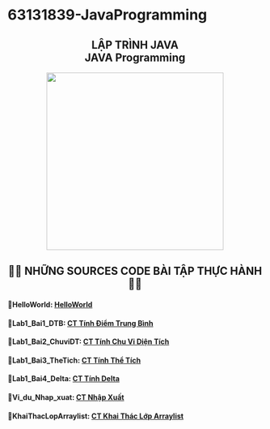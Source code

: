# 63131839-JavaProgramming
<h2 align="center">LẬP TRÌNH JAVA<br>JAVA Programming</h2>
<div align="center">
  <img height="350" src= https://proeffico.com/wp-content/uploads/2023/10/mobile-application-digital-marketing.gif />
</div>
  
###
<h2 align="center">📂📂 NHỮNG SOURCES CODE BÀI TẬP THỰC HÀNH📂📂</h2>

<div>
  <h4>📂HelloWorld: <a href = "https://github.com/teddieV/63131839-JavaProgramming/tree/main/HelloWorld">HelloWorld</a></h4>
</div>
<div>
  <h4>📂Lab1_Bai1_DTB: <a href = "https://github.com/teddieV/63131839-JavaProgramming/tree/main/Lab1_Bai1_DTB">CT Tính Điểm Trung Bình </a></h4>
</div>
<div>
  <h4>📂Lab1_Bai2_ChuviDT: <a href = "https://github.com/teddieV/63131839-JavaProgramming/tree/main/Lab1_Bai2_ChuviDT">CT Tính Chu Vi Diện Tích</a></h4>
</div>
<div>
  <h4>📂Lab1_Bai3_TheTich: <a href = "https://github.com/teddieV/63131839-JavaProgramming/tree/main/Lab1_Bai3_TheTich">CT Tính Thể Tích</a></h4>
</div>
<div>
  <h4>📂Lab1_Bai4_Delta: <a href = "https://github.com/teddieV/63131839-JavaProgramming/tree/main/Lab1_Bai4_Delta">CT Tính Delta</a></h4>
</div>
<div>
  <h4>📂Vi_du_Nhap_xuat: <a href = "https://github.com/teddieV/63131839-JavaProgramming/tree/main/ViduNhapxuat">CT Nhập Xuất</a></h4>
</div>
<div>
  <h4>📂KhaiThacLopArraylist: <a href = "https://github.com/teddieV/63131839-JavaProgramming/tree/main/KhaiThacLopArraylist">CT Khai Thác Lớp Arraylist</a></h4>
</div>

